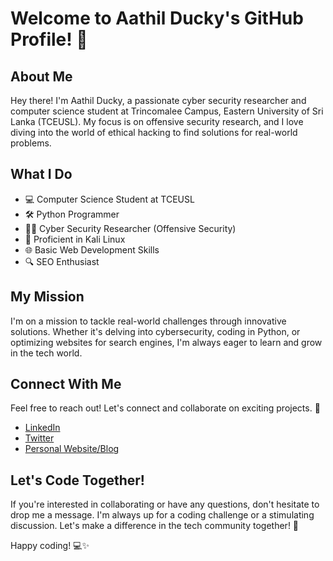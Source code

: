 # Welcome to Aathil Ducky's GitHub Profile! 👋

## About Me
Hey there! I'm Aathil Ducky, a passionate cyber security researcher and computer science student at Trincomalee Campus, Eastern University of Sri Lanka (TCEUSL). My focus is on offensive security research, and I love diving into the world of ethical hacking to find solutions for real-world problems.

## What I Do
- 💻 Computer Science Student at TCEUSL
- 🛠️ Python Programmer
- 🕵️‍♂️ Cyber Security Researcher (Offensive Security)
- 🐧 Proficient in Kali Linux
- 🌐 Basic Web Development Skills
- 🔍 SEO Enthusiast

## My Mission
I'm on a mission to tackle real-world challenges through innovative solutions. Whether it's delving into cybersecurity, coding in Python, or optimizing websites for search engines, I'm always eager to learn and grow in the tech world.

## Connect With Me
Feel free to reach out! Let's connect and collaborate on exciting projects. 🚀

- [LinkedIn](YOUR_LINKEDIN_PROFILE_URL)
- [Twitter](YOUR_TWITTER_PROFILE_URL)
- [Personal Website/Blog](YOUR_WEBSITE_URL)

## Let's Code Together!
If you're interested in collaborating or have any questions, don't hesitate to drop me a message. I'm always up for a coding challenge or a stimulating discussion. Let's make a difference in the tech community together! 🤝

Happy coding! 💻✨
